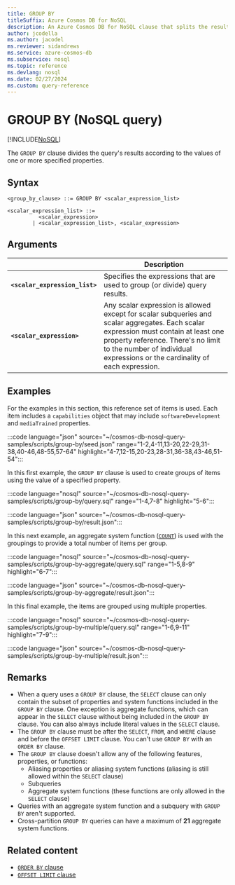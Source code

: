 ```yaml
---
title: GROUP BY
titleSuffix: Azure Cosmos DB for NoSQL
description: An Azure Cosmos DB for NoSQL clause that splits the results according to specified properties.
author: jcodella
ms.author: jacodel
ms.reviewer: sidandrews
ms.service: azure-cosmos-db
ms.subservice: nosql
ms.topic: reference
ms.devlang: nosql
ms.date: 02/27/2024
ms.custom: query-reference
---
```


# GROUP BY (NoSQL query)

[!INCLUDE[NoSQL](../../includes/appliesto-nosql.md)]

The ``GROUP BY`` clause divides the query's results according to the values of one or more specified properties.

## Syntax

```nosql  
<group_by_clause> ::= GROUP BY <scalar_expression_list>

<scalar_expression_list> ::=
          <scalar_expression>
        | <scalar_expression_list>, <scalar_expression>
```  

## Arguments

| | Description |
| --- | --- |
| **``<scalar_expression_list>``** | Specifies the expressions that are used to group (or divide) query results. |
| **``<scalar_expression>``** | Any scalar expression is allowed except for scalar subqueries and scalar aggregates. Each scalar expression must contain at least one property reference. There's no limit to the number of individual expressions or the cardinality of each expression. |

## Examples

For the examples in this section, this reference set of items is used. Each item includes a ``capabilities`` object that may include ``softwareDevelopment`` and ``mediaTrained`` properties.

:::code language="json" source="~/cosmos-db-nosql-query-samples/scripts/group-by/seed.json" range="1-2,4-11,13-20,22-29,31-38,40-46,48-55,57-64" highlight="4-7,12-15,20-23,28-31,36-38,43-46,51-54":::

In this first example, the ``GROUP BY`` clause is used to create groups of items using the value of a specified property.

:::code language="nosql" source="~/cosmos-db-nosql-query-samples/scripts/group-by/query.sql" range="1-4,7-8" highlight="5-6":::

:::code language="json" source="~/cosmos-db-nosql-query-samples/scripts/group-by/result.json":::

In this next example, an aggregate system function ([``COUNT``](count.md)) is used with the groupings to provide a total number of items per group.

:::code language="nosql" source="~/cosmos-db-nosql-query-samples/scripts/group-by-aggregate/query.sql" range="1-5,8-9" highlight="6-7":::

:::code language="json" source="~/cosmos-db-nosql-query-samples/scripts/group-by-aggregate/result.json":::

In this final example, the items are grouped using multiple properties.

:::code language="nosql" source="~/cosmos-db-nosql-query-samples/scripts/group-by-multiple/query.sql" range="1-6,9-11" highlight="7-9":::

:::code language="json" source="~/cosmos-db-nosql-query-samples/scripts/group-by-multiple/result.json":::

## Remarks

- When a query uses a ``GROUP BY`` clause, the ``SELECT`` clause can only contain the subset of properties and system functions included in the ``GROUP BY`` clause. One exception is aggregate functions, which can appear in the ``SELECT`` clause without being included in the ``GROUP BY`` clause. You can also always include literal values in the ``SELECT`` clause.
- The ``GROUP BY`` clause must be after the ``SELECT``, ``FROM``, and ``WHERE`` clause and before the ``OFFSET LIMIT`` clause. You can't use ``GROUP BY`` with an ``ORDER BY`` clause.
- The ``GROUP BY`` clause doesn't allow any of the following features, properties, or functions:
  - Aliasing properties or aliasing system functions (aliasing is still allowed within the ``SELECT`` clause)
  - Subqueries
  - Aggregate system functions (these functions are only allowed in the ``SELECT`` clause)
- Queries with an aggregate system function and a subquery with ``GROUP BY`` aren't supported.
- Cross-partition ``GROUP BY`` queries can have a maximum of **21** aggregate system functions.

## Related content

- [``ORDER BY`` clause](order-by.md)
- [``OFFSET LIMIT`` clause](offset-limit.md)
